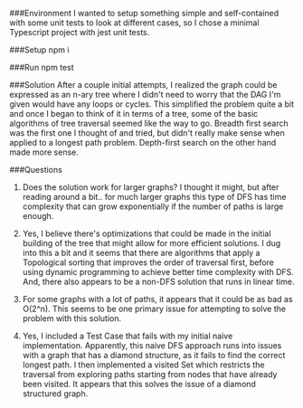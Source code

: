 ###Environment
I wanted to setup something simple and self-contained with some unit tests to look at different cases, so I chose a minimal Typescript project with jest unit tests.

###Setup
npm i

###Run
npm test

###Solution
After a couple initial attempts, I realized the graph could be expressed as an n-ary tree where I didn't need to worry that the DAG I'm given would have any loops or cycles. This simplified the problem quite a bit and once I began to think of it in terms of a tree, some of the basic algorithms of tree traversal seemed like the way to go. Breadth first search was the first one I thought of and tried, but didn't really make sense when applied to a longest path problem. Depth-first search on the other hand made more sense.

###Questions
1. Does the solution work for larger graphs?
I thought it might, but after reading around a bit.. for much larger graphs this type of DFS has time complexity that can grow exponentially if the number of paths is large enough.

2. Yes, I believe there's optimizations that could be made in the initial building of the tree that might allow for more efficient solutions. I dug into this a bit and it seems that there are algorithms that apply a Topological sorting that improves the order of traversal first, before using dynamic programming to achieve better time complexity with DFS. And, there also appears to be a non-DFS solution that runs in linear time.

3. For some graphs with a lot of paths, it appears that it could be as bad as O(2^n). This seems to be one primary issue for attempting to solve the problem with this solution.

4. Yes, I included a Test Case that fails with my initial naive implementation. Apparently, this naive DFS approach runs into issues with a graph that has a diamond structure, as it fails to find the correct longest path. I then implemented a visited Set which restricts the traversal from exploring paths starting from nodes that have already been visited. It appears that this solves the issue of a diamond structured graph.
